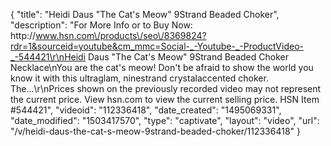 {
    "title": "Heidi Daus \"The Cat's Meow\" 9Strand Beaded Choker",
    "description": "For More Info or to Buy Now: http:\/\/www.hsn.com\/products\/seo\/8369824?rdr=1&sourceid=youtube&cm_mmc=Social-_-Youtube-_-ProductVideo-_-544421\r\nHeidi Daus \"The Cat's Meow\" 9Strand Beaded Choker Necklace\nYou are the cat's meow! Don't be afraid to show the world you know it with this ultraglam, ninestrand crystalaccented choker. The...\r\nPrices shown on the previously recorded video may not represent the current price.  View hsn.com to view the current selling price. HSN Item #544421",
    "videoid": "112336418",
    "date_created": "1495069331",
    "date_modified": "1503417570",
    "type": "captivate",
    "layout": "video",
    "url": "\/v\/heidi-daus-the-cat-s-meow-9strand-beaded-choker\/112336418"
}